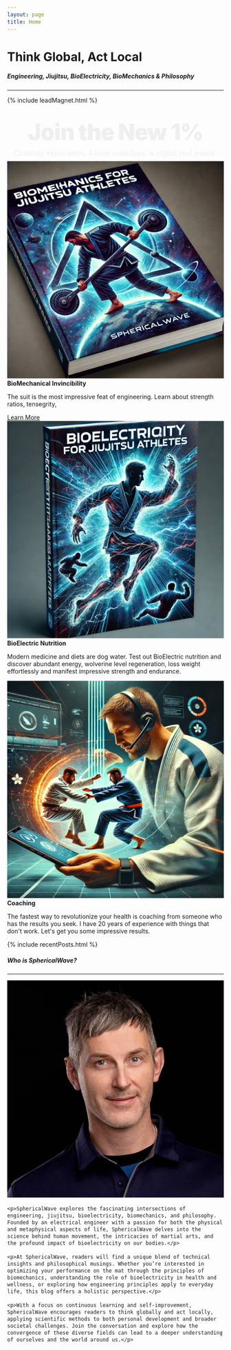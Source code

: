 ```yaml
---
layout: page
title: Home
---
```


<h1>Think Global, Act Local</h1>
<h5>Engineering, Jiujitsu, BioElectricity, BioMechanics & Philosophy</h5>
<hr class="blue1 mb-3 mt-1">

<!-- <h5>Think Global, Act Local</h5>
<hr class="blue1 mb-1 mt-1"> -->

<!-- {% include subscribe.html %} -->
<!-- <div class="col-3"> -->
{% include leadMagnet.html %}
<!-- </div> -->

<!-- offers -->
<div class="row">

<div class="col-12 text-center my-3">
  <h5 style="text-align: center; color: #fff; font-family: montserrat, Sans-serif; font-size: 18px; font-weight: 300; text-transform: uppercase; letter-spacing: 12px; padding: 0; margin: 0;">RESOURCES</h5>
  <h2 style="text-align: center; color: #efefef; font-size: 52px; font-weight: 900; line-height: 1.2em; letter-spacing: -1.1px; padding: 0; margin: 0;">Join the New 1%</h2>
  <p style="text-align: center; color: #efefef; font-size: 18px; font-weight: 400; line-height: 2em; font-family: poppins, Sans-serif; padding: 0; margin: 0;">Curiosity exploration, 4-hour workdays, & digital real estate.</p>
</div>

  <div class="col-lg-3 col-6">
      <a href="/biomechanics">
          <img src="public/bioMechanicsBook1.webp" alt="" class="img-fluid rounded rounded blue-shadow-hover">
      </a>
          <strong>BioMechanical Invincibility</strong>
          <p>The suit is the most impressive feat of engineering. Learn about strength ratios, tensegrity, </p>
          <a href="/biomechanics" class="underline-text">Learn More</a>
  </div>

  <div class="col-lg-3 col-6">
      <a href="bioelectricity" >
          <img src="public/bioElectricityBook1.webp" alt="" class="img-fluid rounded blue-shadow-hover">
      </a>
          <strong>BioElectric Nutrition</strong>
          <p>Modern medicine and diets are dog water. Test out BioElectric nutrition and discover abundant energy, wolverine level regeneration, loss weight effortlessly and manifest impressive strength and endurance.</p>
  </div>

  <div class="col-lg-3 col-6">
      <a href="coaching">
          <img src="public/coaching.webp" alt="" class="img-fluid rounded rounded blue-shadow-hover">
      </a>
          <strong>Coaching</strong>
          <p>The fastest way to revolutionize your health is coaching from someone who has the results you seek. 
          I have 20 years of experience with things that don't work. 
          Let's get you some impressive results.</p>
  </div>

</div>


{% include recentPosts.html %}



<h5>Who is SphericalWave?</h5>
<hr class="blue1 mb-3 mt-1">

<div class="row">

  <div class="col-lg-4 col-6">
    <a href="/about">
      <img src="/public/aaron/2023-12-12 small_headshot.JPG" alt="Profile Picture" class="profilePic rounded blue-shadow-hover">
    </a>
  </div>

  <div class="col-lg-8 col-6">

    <p>SphericalWave explores the fascinating intersections of engineering, jiujitsu, bioelectricity, biomechanics, and philosophy. Founded by an electrical engineer with a passion for both the physical and metaphysical aspects of life, SphericalWave delves into the science behind human movement, the intricacies of martial arts, and the profound impact of bioelectricity on our bodies.</p>

    <p>At SphericalWave, readers will find a unique blend of technical insights and philosophical musings. Whether you’re interested in optimizing your performance on the mat through the principles of biomechanics, understanding the role of bioelectricity in health and wellness, or exploring how engineering principles apply to everyday life, this blog offers a holistic perspective.</p>

    <p>With a focus on continuous learning and self-improvement, SphericalWave encourages readers to think globally and act locally, applying scientific methods to both personal development and broader societal challenges. Join the conversation and explore how the convergence of these diverse fields can lead to a deeper understanding of ourselves and the world around us.</p>

  </div>

</div>
